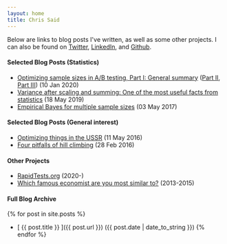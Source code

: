 ```yaml
---
layout: home
title: Chris Said
---
```


Below are links to blog posts I've written, as well as some other projects. I can also be found on [Twitter](https://twitter.com/Chris_Said), [LinkedIn](https://www.linkedin.com/in/chris-said-97986b6b/), and [Github](https://github.com/csaid).

#### Selected Blog Posts (Statistics)
* [Optimizing sample sizes in A/B testing, Part I: General summary](/2020/01/10/optimizing-sample-sizes-in-ab-testing-part-I/) ([Part II](/2020/01/10/optimizing-sample-sizes-in-ab-testing-part-II/), [Part III](/2020/01/10/optimizing-sample-sizes-in-ab-testing-part-III/)) (10 Jan 2020)
* [Variance after scaling and summing: One of the most useful facts from statistics](/2019/05/18/variance_after_scaling_and_summing/) (18 May 2019)
* [Empirical Bayes for multiple sample sizes](/2017/05/03/empirical-bayes-for-multiple-sample-sizes/) (03 May 2017)

#### Selected Blog Posts (General interest)
* [Optimizing things in the USSR](/2016/05/11/optimizing-things-in-the-ussr/) (11 May 2016)
* [Four pitfalls of hill climbing](/2016/02/28/four-pitfalls-of-hill-climbing/) (28 Feb 2016)

#### Other Projects
* [RapidTests.org](https://www.rapidtests.org/) (2020-)
* [Which famous economist are you most similar to?](http://whichfamouseconomistareyoumostsimilarto.com/) (2013-2015)

#### Full Blog Archive

{% for post in site.posts %}
  * [ {{ post.title }} ]({{ post.url }}) ({{ post.date | date_to_string }})
{% endfor %}
